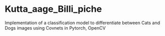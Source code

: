 # Kutta_aage_Billi_piche

Implementation of a classification model to differentiate between Cats and Dogs images using Covnets in Pytorch, OpenCV
